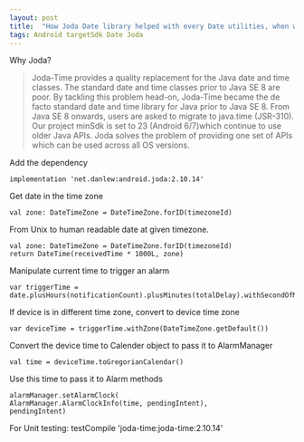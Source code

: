 ```yaml
---
layout: post
title:  "How Joda Date library helped with every Date utilities, when we still had to support < Java 8"
tags: Android targetSdk Date Joda
---
```


Why Joda?
> Joda-Time provides a quality replacement for the Java date and time classes.
> The standard date and time classes prior to Java SE 8 are poor. By tackling this problem head-on, Joda-Time became the de facto standard date and time library for Java prior to Java SE 8.
> From Java SE 8 onwards, users are asked to migrate to java.time (JSR-310).
Our project minSdk is set to 23 (Android 6/7)which continue to use older Java APIs.
Joda solves the problem of providing one set of APIs which can be used across all OS versions.

Add the dependency
```
implementation 'net.danlew:android.joda:2.10.14'
```

Get date in the time zone
```
val zone: DateTimeZone = DateTimeZone.forID(timezoneId)
```

From Unix to human readable date at given timezone.

```
val zone: DateTimeZone = DateTimeZone.forID(timezoneId)
return DateTime(receivedTime * 1000L, zone)
```
		
Manipulate current time to trigger an alarm
```
var triggerTime = date.plusHours(notificationCount).plusMinutes(totalDelay).withSecondOfMinute(0).withMillisOfSecond(0)
```
		 
If device is in different time zone, convert to device time zone
```
var deviceTime = triggerTime.withZone(DateTimeZone.getDefault())	
```

Convert the device time to Calender object to pass it to AlarmManager
```
val time = deviceTime.toGregorianCalendar()
```
					
Use this time to pass it to Alarm methods
```
alarmManager.setAlarmClock(
AlarmManager.AlarmClockInfo(time, pendingIntent),
pendingIntent)
```

For Unit testing:
testCompile 'joda-time:joda-time:2.10.14'



